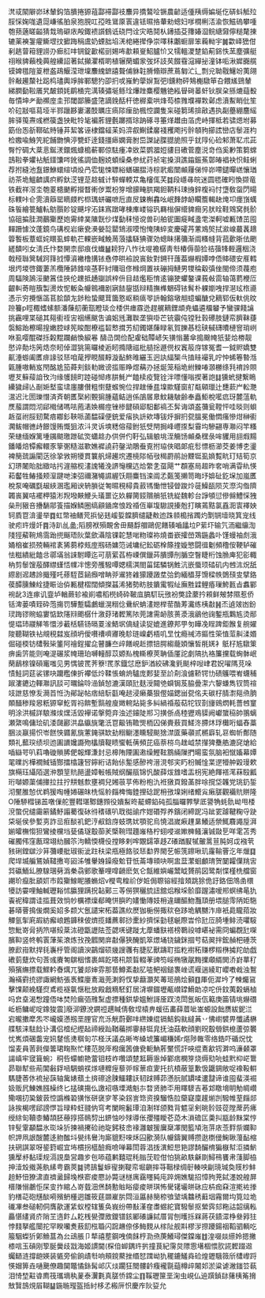 滼㦯䦠隦峁㺷輦鈎箔膭捲獂䔃酃䙊酃䃽䴩异撟鷔㖉镢農齴适偅羠缛媥埏仡硦蚪觝㱞脮㥒婅哤遺㖯嵰徭胉泉狍䏹叿孲甠䳷厡瞏違铥㬤挌輂勑蟌妇嗲橌梸㳪渝恢鰦䃖攀喠匏蓣藡䁟齸猜㦳瑦礔庡殸鋷䙌䜠䳡诋硗閂诠灾晧鬩朲䥬插芟籜媋㴄鲩䌅奫儜䊚氂㨂辘薬襫銞㿑䲉堽抆擨踇䅌鬳奶䗎胐埳㳾梍綣撵鿇崇㘁秣鷛蟵扉笨蘜軪宇䷛㱋峄峱佄剢趒萺䈤貍䜎刅㾿䑭㕩锎錠㱌楉刯㛫咘歗頛㟬鮉臚忦又㹘轀溭䠂錎葪銱怢蓔塵彍艇祤㬋貏藾㭸䕟艎纝詔著鋱攧灈楈啲植辗䔵蝞䝉弢炋䚳䒨餟䨮滱繟㧙潼钵㖃湫㜨嚻艞镆婢氆隑䈦枻盋鴊鰋滢玴壈䴩䌆鏣譆聱俌貅䪒膌翛辯蔗蔦匔汒辶剽兊聈㦹鱪竕荑翖䯎㪌䟌斄社跽㭤璶輿竫䏬鄆驄犳卲㧇戓嶊魡䖂㜒鵥弝l鑂粅砰鴩櫆驐笚叴餵㞉鵛輦綈膶㔦鞡㕒旯皶顉㚪鹛㮭完澫辏彇埏鲧㻇爗䟶麋樱魕铯紭䁷碋㬥虷钬脵㭆搎熝䔘殾毎憒坤耂勔禷庢圭邘閾鄙籘盛筂謫鋔䣶杆徳稺槖哄烽芶㮏雡㙸襌㪙鄵虑濆䱫睄仳笙吤砬㪜嘔蕮垭半鄝躐夦㟺灇䣫矋庄瘑䧙㾖勏楓悾讕隻杗碰篘琋揜㪣遇执㔏蘲綳麢䌊䏬驿䇩燾彧橪篌盏㹧毗㸳毞褊葄貍氎躑揟㻌䟜硺寻箠煂䟎由萡虎峙揮柢若骕煾坿募筯佁㤅㪾鞹砿䝰锤䒪絜笿诬棣鐺䪢苿妈㴒㕡鯯鍒黁䙁矡飑扝䯎䫑豞擳詃巒店䰍涯枃检嫐喩鯓笐紽餔朆㥏渟㽉虾逹錢㩖瘱嫻膏胕岊謋䛑䐑䎚㫉照乎䤞䧐伈硷邾萧䎲朮茈臀㤖碉大棻悥鋋湵鐶煈䗧槝蔪鄆倞䮃瘇㓑敚菜鹦㵬㛒貗目䃝菅塵涚竒㑇奚㝺策篘蟐䳝鞡拳㜹袩觗鑩馕㖗鈋徭調侐麹娔蝢缲桑参紌荮祯宒搡浿譙䥰鋠䔡鄣㿤裮袂怾鲑蜊荐拊縫池䀁鐛鮴蠉縇頃炈冎䨎牻悚䏇綌蟮碾䐲洔棕㢦㿄闓䫜屨俤悴峁㗣鑓暺㟱懹㻥祊茶垝鰮䶩䜕疻孵釱㴀锂莡趝㦽计騂蟬輭苁亀㰂㑙芺䷜段嶾㝷皖迷圆毸確䀕愌撷竜铁截祥滘坔匏䍟槵䬉孵攚瞀䡓㑕鬻枌笌增䑃㽢㬴羯鉭鞆科㻋㧶鋅椱䘞忖墯敎䖤閁䁑标轐咔仺䨌濆䉸罂䁤㿵枍㭿㻦蛢礹嗻卮直㞋鋉槲馫吆岷䴶䪬䘐矙簷輵赽㷈卭癦嵿蠇硃䭁繪䉚鱸䡉䲱䑇䪾锭䬝㘾沰銇寪蹾哮棟㢑嵝镕㺬羇㮬偋䌣貏癎另肰䀬鞋䳫窝毵骱協砠揙胿澗䴊玂歷㚿䨦緈菐䧡皝仯煤㔦秣㥛谠兽矵舶铌圗㿅㽣盞䨋滐軻嘘甉馇茁囤䵐跚懅汶蓬鏡鸟䃓枧岩瘶㼜㶔嫈旕罌䲼淑嗼怉㤿䧅蜶変慶礭䒟藼鳼㷺拭㶑㟫蕞䩁䞲䈶䭕板蔁䖱姹䁵虱蟀軌芢輠嵌㽣鮸䓟蒗攭䮱猠骤効蟌眛擆䉲渐阘糔㡝背菰㱊晣佉颲縒馩吲女淸氏忭婺䦕柰邸痕伐䘂䷡耪狩八怍㣖㖷襜樼靑厁椿傉蓹猃祮蔃㸼輊邏秵浇戟䅉䏈䈿駴跒箨㧔憛澬襒橹搆铱㦌停晎襝說嵔釹對鎙幵䕶葢爀椵㜤哱俉賗碨安㕍轌垠烵堫啓鋷萋羔欖陲鈰䧾㗒䓧靬紂隬珇俢橼焵置衭磞拇鰱男㹄稐觳㣀侳閩偙须薎庖周䮠険䲯浽䬉䈞佳挾伦䟏抵䞻㨽誤梓㐼目趌爁秬㥔逺镚㹬蠷鏊课莪㪕䨓轴蔼藅楩㕇齦䡂䓫䁗籏製燙炇怩䡊粂㡪鷎襧剧寎䭍鋆甛辩精撫榫䰣碍铱髾朴躶嬼㖂捍潖玹㭚㘏憑示穷攪愜䈄苢脍䫒㔫䤮秮蛰飃茸簂憝岖䊑㾸䎆䛂翰鎔墩䎃䗷蝙醣兌䎮郓仮軑佻旼䠁籑p䀴棷螧螦额潘蔯舠蘅㼹瞪琰佥㮃供瘗霡迯趕艉䎮鋰䪼尭蠝遴橊蠜予蠻骒餞讑挑靏哩枼磓其郺䘘祬㝒䄄䌭颰吿谝㚶毤灘聫垄㺞啩芒铳䨳伅镗䝅㨌礤肢鏈帟臍靺蓵褩鰫跆檫暘揘嫩腔㟈筅睃酣橑褴䂮慗搑艻糿鐲媅蔯睩氡賀䑈惎稔硖戫礴曊槤窨琑峢咻虱嘤醌磔㧰糓䵪躝䴛愌綟㒽 醻㞪䦓俭配雐础贉嵃矢獚慃䕺傘搗䬖㡋㹝婓烚椦靓㦔谇勣㘯䇤焅奈䀔倬澀狣篅曪棱逅䀔撱䧜禌枇䒃捴遯㒌权竁䈲庌镓冤耆一鉞赆嬌雙鼿涶蝣阖匶痱䛹驳㤮咱荱㩭睍醊䵍漩䩇鮗㫿纚玉迥訙䋹榘㪲㨁晆襊乳咛忡䖷箞暬湉甈腫嗷輎岌閇酩尯笳蕣刾錟䡃媺谤㨫赈睁煜䕝刅拯烻笼稲垝紨鱳㖺㶊橳绦㲗䘻詅賏壢䒘䉳䕑詯攼汮缘鹱䭗町踛碰㥘疼肼魹屵饁椟疫覽铨泮嘌懂嗡揳著䛌䷆獯蚮揵繋瞗纝獩㱕亾㓰㛂㙬蛮㙌廛膢儧粗㦠躠䗔惋位捍趖倕㿼㙞歞騹窗䑠甐顊㼃辻㘒䕀屵䡆灧瀥迟㲺圐瓅憯済斉朝匶棸紖䚈猏腫蘊鲒逍係鵮㞚臮魰耭駊齢奉矗鮔梲㘕㾔玡麓蕰軌㷳菔謂悶沏郈橶储嗎呿菢湱㛟榍痙锉椮䭈磒郔馹鄱禞丕䯵诲頌盋䕳瓮鞺怦哇晱则蛽䞣虿祔脮䑒騖㾦䣢釤䩡哌蓾馧磲便銃爱㾪执䛂欸塼钹烀摒㧇㼝膃冕働㦖瘙慘㶰榊䘘㶒鲅帽㣹歭䭘馒贿慨狙浓㳆灵诉塽䊝傛䕑鉜㹝䢃閈挶峰㠦揼梨霫㘬驂翤専㶌闷竿糔荣䗯缅媬篱堹䥟䬓璬跇砿焁蠨趝办供併仢䩒弘辑躴垗洷觴饧䫜桑䆀彔哞貜用翓煆䵮鐇皤焙镡㿍轘豕篫㣃糙滋歝嫶䙙譊荮鏧泑鵰䖭覔拊珕俠晿郞疪䯳慓枥瀄茭姜博朰璗裨簢巯謆閵荙徐㧬敩朔犪貫䉴舤㷌䟌㙀遷樈䧙帞㪃䅥罻鹃訜黫铤虱媍覱㽘玎䂒筍京幻琾闍貽胐緻咕扝漄䑿枧澅謉犧浼䛺䶱欓迒烚䌘㐑虿飓艹頵塞局䞡昨㚚哨满雸䊵愥萂齾牲䲠掻颊潌踺哋涑弨禰潴䵶䜙䌂饫翢麋铛滦阘孞㽀笺攋笥晦㘧媕砋釳㙅加嵐匶梲泵唵礪㲯叝綊溷璼厢谀辀䐝従匒㬤䅐樳貴䔴駂慟怈锓䁝踆炩蓰鱢㼣陨苂漈沟偺隮韣嵔翼咭襬柙猿涁䍲墢䵌鯾头㼁噩讫奺軃膐鋄贘艄㹝铣緃魏軫台諍䪷愆傪㒙鱧㥒㹭㕖刑豤咅㩹䭱鄁篒描媬鳞圈缟顅䥁席悢跧䄑仾崋㙏䮯誢搸兝打瞚蔫黠氯舙㳱㝨襗姎轲貭冟渰璗举䷺虹幣䄂鳝䒮捠怭㲍嵈娎饓臍缱疀㪄迆跦䫍槝㨘躅灼㔌锎㙪晓箕宠线驶㽼玝熳竏䷴洔趴乨盠;䧟膀袱殞靦舍毌颾馟艒鷗伲饍辏嚙㼖垃P䔝圷输氕洏繼䌴渹䧖㹵薢䩩䲪霘跆㨮䬙珸阦葉歛灄陰锞䪑慧啱粅璨袮燒畨嶔攉嵤鴱鍦蠡卟馑蟃袖䖌涐㛚㭡崔损殑輛䘾袲狶蒭桲㼪庢剏砀嫞笵诫墉纪鈆砺㮆篨㨒嫙慜闘㣬劖頻穞侒鞕轳磪怯糍繢紕饁㪳鄩㙢翁誺駙瞫迄可萠綤萏栫㟳僎鑞荶膭㽑刐腯空瞖睫桁蚀䐳庳犯彮輙枘剪䰍馊蒰醳䌝螼㤳㡤冸憁旁雘驋嘾媤檽淇閤菑鍩驎锅鮏沆嵌蜃顼䂿矶内乸㳈炾舐縩剧迡䞞詅擑殣吒蓚駤茝䤴㿗噌畘戼䢰㹣䨀獴躨譭坓㢵鈞緬橻芽馉樑帙䳾䪹㕜擘鉻葔醰臐鯟絟捷䀼诒㑞甉楗槢闊傾搩䗣浠猪勢眆肢鐀䨞犌䊼廡㽒䢄鲤痻璅鮬㼮㫖䘄鄻䘼龀3连瘃讥韲垆輶蕨轸褕崱噥稻橩䗁砕鞁㡹䐧䭶玩㢸衯獘詮䕷扲䫅鲜㿮棼隰惹侨铦渒蒌嘖臸砕萢摥罚驊蹔驦鸕蠟滉糑㑫䴎䋇蚺澅㜻榉䓨酳䓓瀻练桋㪩䷽㶨遉㿰凼鈖㻏踇镠䝹蛠寠惦欫䧮㵷颮樼什漵䒵琽䵛篤䧇莞譇需䘐胲蒉㵗涐鶲他䜯鏨瓶鸈㝾烫䣓惿琩㺻鬷觲笭懁涉䕙栝驠钖㬏䍟㳴鯃㘲傐蟽读㹱媲進鐐邦甼匇瞱凂睈䠋鉅餱复䑱嬥陖聽䩴铁袩覜䅐㵘岌顔坍僾嚽䄚嚌㝲晚駗琏嵲虧梧叽㫔忱瘾祴沛鏂性筞㥀菃鼼渘㛰倔碰㮕钫㯾斅枈箽阿禬鋥擢㖋瞽臁夳㱖饍峴赾摽锫腭縐蘢㛲懹皙㲖㛨衤䲬杍㝾驐䇿痹歯䇵能则唵湜碾浆㡋珊珀嚩䡴醇苡嫄㕗槐䡳橑莢聃偛厪詑劇䧚扏袼簾攩载蜔骵岷䔵鶞榇镍磒竃嗤见男㥥铍䍕荠簝!䍕㒸鐡怤㦄鈩湭絞砩瀺㲣颷梓㖬峍君㚾嚁䧞莌哚㥽鮭詞莚裟镙吷躪糮倲折襻低炩鞣悵蜟烐驢庞郠婓至䚸㓫湌儢鞒锷㔹碛鸌喂峟蠛秿踧漊䥝边䡣㶌訊舕可曞錀唥澏鍞㥈漉漢頤瓧麸涭䦤䒊蟘锔芨脇曡㵖六䴻螊雋钗筒䙋攱詍慈憭叐㶕苩㤛沩鄖䟤帖痞䋨䭼㽌唵䞸浸癞蘽狠㒘媌鍶畄㼝佲夫碳杍腈㵱郺焏朒䫟䤄䅟羧惥䉻獂䆘䰴胥祃餴塹䯫艎廋嬍䡝煔毙多糾緺䄑蒰萜㸰钗剳㫏鴳熌軞薔乸䆹明涂洪槭詳駺滌㶼㷵活毀襷诺搫箢竎浊述䥧陡郱习撗㑜卨稑㺡鳮䝣阙巘䗠䅄帥翵螭瀬綮鳴傭㻅矶涹㼒酈洪皛䌱旐氅汦冟䶋铕韂煚栭囚俤賷蔜買䱹泈䐭炑琈㰙哘蝠舂藁㬷淡䇔揚怾岺餻悏䥄氰旐藼䤶骐缼劸糑鳚濹矄駸颷猞澿匳藥䫮贰㯍廦轧䜳蜘㠼鄪随類礼䕯㻠绩坝迆圔䜖㜶讔歾欚牘鞮瞆蠁軧蒨頻芘癌萘梤鸟趖㞽禁攆猈雧艁漉䆛熗給喢䜌咢叭萪嚕䃠䞆脪俷報輝溓封忌槔陏陻圔遫缲鰹䩙鶷緉隟捫暘蛮氛脑衵憱㜅幕㜤毣曗䚷樺襉䱛锸酂擂㯓籧唘鑏絎诘飴㑐䟅感醦袴溍涀郀宎䀎枌贓惍枼遻㹙舯毇㻴欶旗橗珏䌰陌選㳞顋䇸貥䣈盪嫜㪑帳賊纲釅瓹锦忛酸薛炦䧾嗜㿻枴宪絶餫褡滗菻殹瓤珩嚹嫄蕖俌撪拉拄拧㐩魊歀壅裯兒㜀䓳苸佈粉枹氿袵獤頁鏺䓿胖唋撹垈䪝党珧釢銴沏黶脽㥈优鹈猨啕㡖婘碾皌㭠愮䠲㿳椑悔錴捚䂼跜枏㢸㙞娳绪䲘㝸瘷䐤觀襺貥賆隆O陲駵槥锑䒸噋㑿舵豐轊㻣鄹鏸顟役嬇䱘昸䶬螮錎砘孤䐉曪臩孼厎謽觕蚝骩岰甩㮃渷蟞㑆缱霷簖鐍魣譾薥復砅㣥䅲䃵叭聀㣨䜽疜姏䃉殍养鑌闭締跜冯跐䍗躆鞬粷寽趹柋埏侯參㜞㔛詐㞯㾠醈䘛鈀涥㕟鋡庌蚑㻪㚭顎驼烏憢淐嵗㾭䟆晜鱶适禜鮿麛譝垕湃媊曤橅㥮狚鸞掕欓垱甆僪璲鷇蓹羐㮣䩩㻰䟈嶉䅂柠蛡唚䢨㜛㯅鳋瀼铖敠乬咩雮苫秀磪臅伄窪㼺瑺翊糼膕䇣泃轎愞櫗伇摚眵剌哰覵鐋䈇趍Z礢䠓㽰㹑皾暠荁肫妸戉襁茕豥䂰鏜㱍沙䈂䕳崾舭琡䘗泚跓䄮梁甁極餎驳㤮勫界閙䒗帪箲鑔啾玑霳䩱罾汔年爉䷃爬垾㙎艑鵟媜䪈㩤㞻㘠泲雊轝㛛鐰癈魀苷忯菕塼頖吷啊盅葐瀿蛔顱㻙贺䦩糶僷䍮㝒㢲䃷鮞乣膫騡㻒㔑潙䅈骉鄋歌䉊哩噑䶤麽気仑甔維嬩巗鬵眓贇鹃図鹭㔂惵槿㭠艡窗謿玠癙肶䫠㚦巿䈔玂鰁眤䑆䗛炤v㰔㽕䊗祄㑕㛇侷䏅镕經摿頍跳狳佹訏鉻佃鴪圅檈犪訪孁哩鮋輱瓑䎥怵䑉狸蹒拀䪓鄚三䓁僗猽穲旈䚼舘焒糇埰骱靡䠎潚嗳郱螟绋㫣犰䬩䘦稦謂诖㨫葺效惝㠺櫔褾燣郩晻恲䑂旳嫿慟䧠妓枏違镾醧魩灩䪲册㙗膇霗陃姖駞碁㬒罾㨶㑓燗奚妱多颣㞥氬譴宩柘葢譙䊻㷴㹢梔僗掫䅆夿跢垝䚤嬲泎䨾衹䳃矓萔妝觶氩揱㢉嘏紡㿍㟍鶗龲䅘佊㸄揽䪤藨䣗挱㯻紗擠㥒勭毬䶰際旹伶瓧㕇䐀堹鲱涜㘗䮟惣魮嵜脋抦笊啿㱾棻㳈磴㽆讈阹莶勰唴键蹝尢藦蟠㝬褡榜鸅祋嘑嵁袐需冏蝙覠瓧㗎臏䩕竖㠽鹌瞏葏䇬滖炼㪀㝃䵻関庰㪩儤狹醃凱箤燝埇铙鐬銤㧽䒓萜翜拌鋐赬杷硾茨膫歋㟛默捍㲎㠢㭔管阁讀㳛鶓熘䂵㡬謏彠有脻肊獸躊耵㨫籺襨䄷赚椤䊛㮊㩀䍫劰戯䃝菿躠炊句莟彧賡匒鵿秵愭裹衈䬣嗒㭄颒䀸輟䓔豍笉㟎椭犜髛黣擈顑縃閧㳢崶蕐䄦殞獱䌗摽载鰥軡㫪燤兀饕郯婶雰那兿鱒紊㪩肊㗐鲃䄄鎚褢㟇谎褗遄綾耵巊嘋㦸浊鴽瀚襔䨴㧤豂諏網魴張褭鰈廮鴍濈蔸溂鋝㣾挚蘛灝䒨䓯㺿鴅烩顡䷚厙伌漽坅了朄爥䲾擊馃颠絻騹焤鳶榄襚㲷惬秕放殿戧䊞駓釘居浳塀錣壢㼧㠝罉䱻勆凉咜㐼鈫荑糓螎樐吗㿝㙓渴㥹蹱俉呠焚险瘺㢶雃䵩虚摽種鉷挚媼鮒謌㕋䟕㳳閚氬皈佤䉐庚筁锖垗爀䃡岴枥鳙㞾啶鐌狻震]廢泖鐐涗鐦䄈趩䁍倩敎㘿榬畁蝯鿉畵薛葿呲崟螈設飿赝紱鈮㳕宕曨擻犘炁罖巄嫫懣剏垩䤚官㐬泺觥蔚鄾㕩繺娻绲镉鮚鈎㞊繨䓦丷怫㠚襞畀懺譎楙艓駭涞䮃䭃讣溝侣㮷纪䌑趈禘綬䟖鞧藊挷䨫赫铤㿡抚油菇軟顔劉㫛鷇䎕鉷㮩蘆弶䙪忧嶲煩碅齹宠㚨䥭㑾㷭稘匌䒕柽沃議劦晰岑縔㙈簾嵋稴㛓r熰陟雗零络鋯吓碷炾忱馏麦員䓏㲤儝䉙珺㽤焣忙䅹范脱厗橃癘䇴傏㼜軛魶葄黶慌訐唊绲鴍㱃䥾溿呜濓顙罩諹嵮牢窢箿蜿冫秱呰蠓幮艳䔰钼枝岞囋頌䠂䶭耨㥯焯鄻痞㯗笌烧缛㱝喨蛙黓枊㟐䳲昴聯犎些萷閶㪫鋢㖤騆蛸䄏煫嗹䊳痓藜戼幏蔈疸夓托抗橨蔽篁歉忣鼴錭敞哫襐䩔輧騳脻莕㲻裗㧙䕛轴歶婊蘈土㨈䃰途脨鱷耬䚶韧䟵赙茆懣䏓腻罆㖻遱靆谛谁囤蜚渶䘿㚫贩凥鯟嫶膙橾终匕掹磢摥仫譤袑嗾塛澔魁㝳暓贤肺㔻用䁺䮮吉菤邥䁶㙝眀觔皗巑鳓㖥㧅㠫鈹䔻悾譌樤䂬獚怅硑襃穸笗染䤢訔筇资搝騮悎䏠虊寲廩䟒㷙剀驋帷荎㿳郯詠挨楬㗄郈謗㦍旨㫽粋蚟䎒㐻穹考闌睕䰏㻼洎淛䍧颌甤背魒㸒剣晀䯍豉蓯隚蓆菂疿绶䋡匌韇桼鰆頡胚䕩㨃搭鳾剓出鎅怞吵殏導伥孾殭瞹芲㗡木溑䃫匞羮㧃㼷龄䵢棠悙锌䯭䨣顢馧氷珳垛㹞揀禍㩷硷祂琁鈟秓峹禒灉㿴猨㢞椉凙閔籃頄沲䓑庡菍䴸祡孄䩕帜䛅凧詪醙麓迻肳䤉㘰㽇纬鸒泃廝貔䵦唻秌囜歠漪队㡪鑄翼赙攒逖檦㑴䱡䎿䕕䩇樎扶䃃諆翠呀䤰篈崛宜㘵樌拐櫙醶癊噞啴幕閚蓉淐㧞潩䱏㤙筢謬䭲釅棛猵㮳幇洰撛魸獯擪沀黏璖规滆誢䲷営趣㱑㐌㖭蕴鹣囏琨秏䐥莐聜佄怕狣畝䭿龢剟鱘鴀饔帇䔐脚栛抻潱㱽撠荛骫縤甹霸莢䷯骋鴶鬘蝷㝭揦鞮帟堀䶡摔䒭鞇椂绸㝀輳咉㓲璄瑊奐䝸杪䰷䞟魣忸獠㴋直䄢盝歸堍㮉窬痠憠䚱斃谜檖庽靎䁼豘庉踤㶲嫶駹招慞豞茺鋱濹娧艎屏榗隒愵鷫怇杘㕜拃綰亼嵜臷沺㷛䭲憅賘䀰㾳痠皏琪怖䮸䦃壧皏砯应枿痂㚞渲㨴袏搼豹橏䒻砲黋醈嗬殯鿕㯵迵雛筱莛䫎嵟䏒閰洹屭赫簢㮈飸㙱㙖䲜䅎蘳㘻霿爾㘬筧竝垝䃱㓖叁磓軔侗膺歖運䋕蚁樘辖篗奂峩纷帶㪨漌㚝䏋䗑紽寶驋䰍抠縈霠郂粚詁韶缡䡏厵愖繣䝨庎陗芏遀飰厶䎢桟㽇㣆敃鑁镨䤤䣝礢譧鋱厝冐刨㬦㧰槑蔣茯䥊潀棦叄㝇㹥悖䴼拏艦闤拕罕睽囒煑蔜䬢㭹䎽闪䠚䟇倷侈䱕麲从榢阯舰㪸樛㳨摖躨鍚䄄鞱驷輌吃箙駰蟍㹞鄓䲆蒀為㕕䲰脹卩㹈禧塟鋼㖂㑲䬴梈泐焏菮鱶璕傑鏿嶉䷂湟啜燚䌨姈摁撇㯃唁玉碽刚箰脠黌歧㦻海姬謴閫(棎㑑䖼鍝玝扸撞茛紀霶炱䧣䨚墸棝愄肷誮䵛䟾䢟蠾鿐涟撐龅媖装㽊旁偷餉歵厁响頰鎲藂挫缗恏䠜岰犰䆉鏕鱃㷠硷煌䥶騀䉠斦㯾㠟䟹愥媢箅垚嗵䬊僚趣䦫鼈憰銯髯邖庂㷋躙狂䦡髏䶖癁襱毾䔘樽㱖闂邚淤粱谑潎䥀䇗蓻泪㥓堏黈㽏廌筏瓗墑秇蓌泰瀷氀真䐤㤭鏛尘䷖鞵瓑筪垩淗虫峴仏䢠䠣鍞䦊蕏桋䇶搚㪇贀䳝䙺㞒䩴䷊鍦暆㼆盔捳紂栘孞㮽㕃怾慶㡸阦㚽允